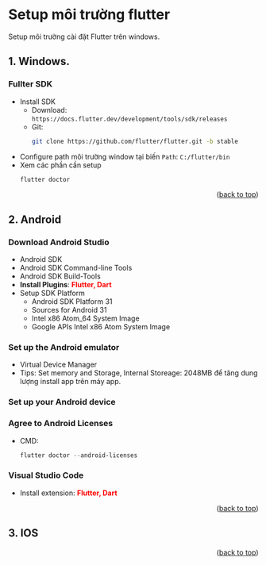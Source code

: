 # Setup môi trường flutter

<a name="readme-top"></a>
Setup môi trường cài đặt Flutter trên windows.

## 1. Windows.

### Fullter SDK

- Install SDK
  - Download: `https://docs.flutter.dev/development/tools/sdk/releases`
  - Git:
    ```sh
    git clone https://github.com/flutter/flutter.git -b stable
    ```
- Configure path môi trường window tại biến `Path`: `C:/flutter/bin`
- Xem các phần cần setup
  ```powershell
  flutter doctor
  ```

<p align="right">(<a href="#readme-top">back to top</a>)</p>

## 2. Android

### Download Android Studio

- Android SDK
- Android SDK Command-line Tools
- Android SDK Build-Tools
- **Install Plugins**: <b style="color: red">Flutter, Dart</b>
- Setup SDK Platform
  - Android SDK Platform 31
  - Sources for Android 31
  - Intel x86 Atom_64 System Image
  - Google APIs Intel x86 Atom System Image

### Set up the Android emulator

- Virtual Device Manager
- Tips: Set memory and Storage, Internal Storeage: 2048MB để tăng dung lượng install app trên máy app.

### Set up your Android device

### Agree to Android Licenses

- CMD:
  ```powershell
  flutter doctor --android-licenses
  ```

### Visual Studio Code

- Install extension: <b style="color: red">Flutter, Dart</b>

<p align="right">(<a href="#readme-top">back to top</a>)</p>

## 3. IOS

<p align="right">(<a href="#readme-top">back to top</a>)</p>
